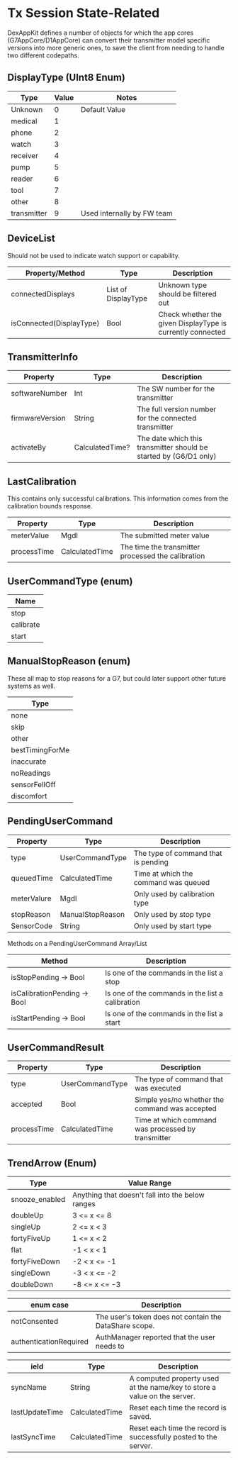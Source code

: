 # Tx Session State-Related


DexAppKit defines a number of objects for which the app cores (G7AppCore/D1AppCore) can convert their transmitter model specific versions into more generic ones, to save the client from needing to handle two different codepaths.


## DisplayType (UInt8 Enum)

Type                 | Value  | Notes
-------------------- | ------ | ------------------
| Unknown	           | 0	    | Default Value
| medical            | 1      |
| phone              | 2      |
| watch              | 3      |
| receiver           | 4      |
| pump               | 5      |
| reader             | 6      |
| tool               | 7      |
| other              | 8      |
| transmitter        | 9      | Used internally by FW team

## DeviceList

Should not be used to indicate watch support or capability.

Property/Method               | Type                  | Description
----------------------------- | --------------------- | ------------------
| connectedDisplays           | List of DisplayType   | Unknown type should be filtered out
| isConnected(DisplayType)    | Bool                  | Check whether the given DisplayType is currently connected


## TransmitterInfo

Property             | Type              | Description
-------------------- | ----------------- | ------------------
| softwareNumber     | Int               | The SW number for the transmitter
| firmwareVersion    | String	           | The full version number for the connected transmitter
| activateBy         | CalculatedTime?   | The date which this transmitter should be started by (G6/D1 only)


## LastCalibration

This contains only successful calibrations. This information comes from the calibration bounds response.

Property       | Type             | Description
-------------- | ---------------- | ------------------
| meterValue	 | Mgdl             | The submitted meter value
| processTime  | CalculatedTime   | The time the transmitter processed the calibration


## UserCommandType (enum)

Name      |                 
----------|
stop      |
calibrate |
start     |


## ManualStopReason (enum)

These all map to stop reasons for a G7, but could later support other future systems as well.

Type            |      
----------------|
none            |
skip            |
other           |
bestTimingForMe |
inaccurate      |
noReadings      |
sensorFellOff   |
discomfort      |


## PendingUserCommand


Property       | Type              | Description
-------------- | ----------------- | ------------------
| type         | UserCommandType   | The type of command that is pending
| queuedTime   | CalculatedTime    | Time at which the command was queued
| meterValure  | Mgdl              | Only used by calibration type
| stopReason   | ManualStopReason  | Only used by stop type
| SensorCode   | String            | Only used by start type


Methods on a PendingUserCommand Array/List


Method                       | Description                
-----------------------------| ---------------------
isStopPending → Bool         | Is one of the commands in the list a stop
isCalibrationPending → Bool  | Is one of the commands in the list a calibration
isStartPending → Bool	       | Is one of the commands in the list a start

## UserCommandResult


Property         | Type                  | Description
---------------- | --------------------- | ------------------
| type	         | UserCommandType       | The type of command that was executed
| accepted       | Bool                  | Simple yes/no whether the command was accepted
| processTime    | CalculatedTime        | Time at which command was processed by transmitter


## TrendArrow (Enum)


Type                | Value Range               
--------------------| ---------------------
snooze_enabled      | Anything that doesn't fall into the below ranges
doubleUp            | 3 <= x <= 8
| singleUp          | 2 <= x < 3
| fortyFiveUp       | 1 <= x < 2
| flat              | -1 < x < 1
| fortyFiveDown     | -2 < x <= -1
| singleDown        | -3 < x <= -2
| doubleDown        | -8 <= x <= -3



enum case              | Description                
-----------------------| ---------------------
notConsented           | The user's token does not contain the DataShare scope.
authenticationRequired | AuthManager reported that the user needs to


ield                | Type                  | Description
-------------------- | --------------------- | ------------------
| syncName	         | String	               | A computed property used at the name/key to store a value on the server.
| lastUpdateTime     | CalculatedTime        | Reset each time the record is saved.
| lastSyncTime       | CalculatedTime        | Reset each time the record is successfully posted to the server.
